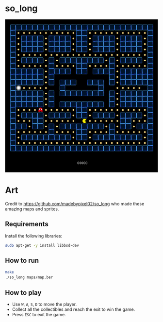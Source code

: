# so_long

![image](./assets/solong.png)

# Art
Credit to https://github.com/madebypixel02/so_long who made these amazing maps and sprites.

## Requirements

Install the following libraries:

```bash
sudo apt-get -y install libbsd-dev
```

## How to run

```bash
make
./so_long maps/map.ber
```

## How to play

- Use `W`, `A`, `S`, `D` to move the player.
- Collect all the collectibles and reach the exit to win the game.
- Press `ESC` to exit the game.
